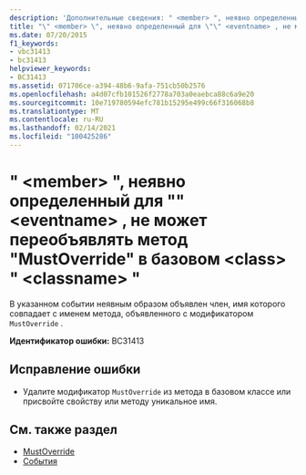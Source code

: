 ```yaml
---
description: 'Дополнительные сведения: " <member> ", неявно определенный для "" <eventname> , не может переобъявлять метод "MustOverride" в базовом <class> " <classname> "'
title: "\" <member> \", неявно определенный для \"\" <eventname> , не может переобъявлять метод \"MustOverride\" в базовом <class> \" <classname> \""
ms.date: 07/20/2015
f1_keywords:
- vbc31413
- bc31413
helpviewer_keywords:
- BC31413
ms.assetid: 071706ce-a394-48b6-9afa-751cb50b2576
ms.openlocfilehash: a4d07cfb101526f2778a703a0eaebca88c6a9e20
ms.sourcegitcommit: 10e719780594efc781b15295e499c66f316068b8
ms.translationtype: MT
ms.contentlocale: ru-RU
ms.lasthandoff: 02/14/2021
ms.locfileid: "100425286"
---
```

# <a name="member-implicitly-defined-for-eventname-cannot-shadow-a-mustoverride-method-in-the-base-class-classname"></a>" \<member> ", неявно определенный для "" \<eventname> , не может переобъявлять метод "MustOverride" в базовом \<class> " \<classname> "

В указанном событии неявным образом объявлен член, имя которого совпадает с именем метода, объявленного с модификатором `MustOverride` .  
  
 **Идентификатор ошибки:** BC31413  
  
## <a name="to-correct-this-error"></a>Исправление ошибки  
  
- Удалите модификатор `MustOverride` из метода в базовом классе или присвойте свойству или методу уникальное имя.  
  
## <a name="see-also"></a>См. также раздел

- [MustOverride](../language-reference/modifiers/mustoverride.md)
- [События](../programming-guide/language-features/events/index.md)
